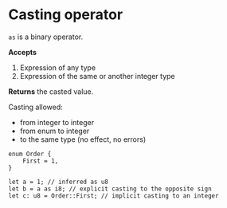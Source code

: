 # Casting operator

`as` is a binary operator.

**Accepts**
1. Expression of any type
2. Expression of the same or another integer type

**Returns** the casted value.

Casting allowed:

- from integer to integer
- from enum to integer
- to the same type (no effect, no errors)

```rust,no_run,noplaypen
enum Order {
    First = 1,
}

let a = 1; // inferred as u8
let b = a as i8; // explicit casting to the opposite sign
let c: u8 = Order::First; // implicit casting to an integer
```
